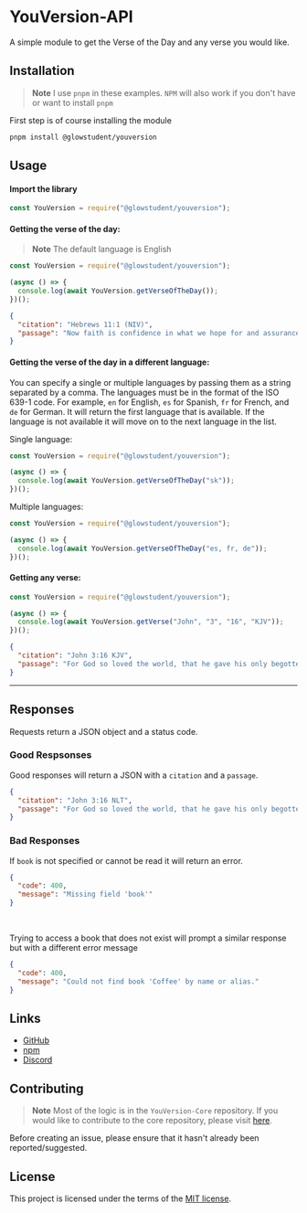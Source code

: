 # YouVersion-API

A simple module to get the Verse of the Day and any verse you would like.

## Installation

> **Note**
> I use `pnpm` in these examples. `NPM` will also work if you don't have or want to install `pnpm`

First step is of course installing the module

```bash
pnpm install @glowstudent/youversion
```

## Usage

#### Import the library

```javascript
const YouVersion = require("@glowstudent/youversion");
```

#### Getting the verse of the day:

> **Note**
> The default language is English

```javascript
const YouVersion = require("@glowstudent/youversion");

(async () => {
  console.log(await YouVersion.getVerseOfTheDay());
})();
```

```json
{
  "citation": "Hebrews 11:1 (NIV)",
  "passage": "Now faith is confidence in what we hope for and assurance about what we do not see."
}
```

#### Getting the verse of the day in a different language:

You can specify a single or multiple languages by passing them as a string separated by a comma. The languages must be in the format of the ISO 639-1 code. For example, `en` for English, `es` for Spanish, `fr` for French, and `de` for German. It will return the first language that is available. If the language is not available it will move on to the next language in the list.

Single language:

```javascript
const YouVersion = require("@glowstudent/youversion");

(async () => {
  console.log(await YouVersion.getVerseOfTheDay("sk"));
})();
```

Multiple languages:

```javascript
const YouVersion = require("@glowstudent/youversion");

(async () => {
  console.log(await YouVersion.getVerseOfTheDay("es, fr, de"));
})();
```

#### Getting any verse:

```javascript
const YouVersion = require("@glowstudent/youversion");

(async () => {
  console.log(await YouVersion.getVerse("John", "3", "16", "KJV"));
})();
```

```json
{
  "citation": "John 3:16 KJV",
  "passage": "For God so loved the world, that he gave his only begotten Son, that whosoever believeth in him should not perish, but have everlasting life."
}
```

---

## Responses

Requests return a JSON object and a status code.

### Good Respsonses

Good responses will return a JSON with a `citation` and a `passage`.

```json
{
  "citation": "John 3:16 NLT",
  "passage": "For God so loved the world, that he gave his only begotten Son, that whosoever believeth in him should not perish, but have everlasting life."
}
```

### Bad Responses

If `book` is not specified or cannot be read it will return an error.

```json
{
  "code": 400,
  "message": "Missing field 'book'"
}
```

<br>

Trying to access a book that does not exist will prompt a similar response but with a different error message

```json
{
  "code": 400,
  "message": "Could not find book 'Coffee' by name or alias."
}
```

## Links

- [GitHub](https://github.com/Glowstudent777/YouVersion-API)
- [npm](https://www.npmjs.com/package/@glowstudent/youversion)
- [Discord](https://discord.gg/4wM63P7ZUd)

## Contributing

> **Note**
> Most of the logic is in the `YouVersion-Core` repository. If you would like to contribute to the core repository, please visit [here](https://github.com/Glowstudent777/YouVersion-Core).

Before creating an issue, please ensure that it hasn't already been reported/suggested.

## License

This project is licensed under the terms of the
[MIT license](/LICENSE).
